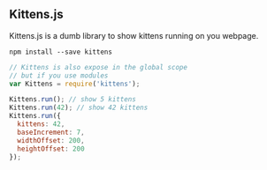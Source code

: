 Kittens.js
-------------------

Kittens.js is a dumb library to show kittens running on you webpage.

```
npm install --save kittens
```

```javascript
// Kittens is also expose in the global scope
// but if you use modules
var Kittens = require('kittens');

Kittens.run(); // show 5 kittens
Kittens.run(42); // show 42 kittens
Kittens.run({
  kittens: 42,
  baseIncrement: 7,
  widthOffset: 200,
  heightOffset: 200
});
```
